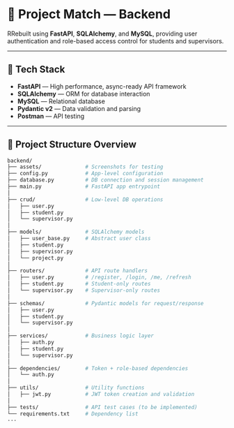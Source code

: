 # 🧠 Project Match — Backend

RRebuilt using **FastAPI**, **SQLAlchemy**, and **MySQL**, providing user authentication and role-based access control for students and supervisors.

---

## 🔧 Tech Stack

- **FastAPI** — High performance, async-ready API framework
- **SQLAlchemy** — ORM for database interaction
- **MySQL** — Relational database
- **Pydantic v2** — Data validation and parsing
- **Postman** — API testing

---

## 📁 Project Structure Overview

```bash
backend/
├── assets/              # Screenshots for testing
├── config.py            # App-level configuration
├── database.py          # DB connection and session management
├── main.py              # FastAPI app entrypoint
│
├── crud/                # Low-level DB operations
│   ├── user.py
│   ├── student.py
│   └── supervisor.py
│
├── models/              # SQLAlchemy models
│   ├── user_base.py     # Abstract user class
│   ├── student.py
│   ├── supervisor.py
│   └── project.py
│
├── routers/             # API route handlers
│   ├── user.py          # /register, /login, /me, /refresh
│   ├── student.py       # Student-only routes
│   └── supervisor.py    # Supervisor-only routes
│
├── schemas/             # Pydantic models for request/response
│   ├── user.py
│   ├── student.py
│   └── supervisor.py
│
├── services/            # Business logic layer
│   ├── auth.py
│   ├── student.py
│   └── supervisor.py
│
├── dependencies/        # Token + role-based dependencies
│   └── auth.py
│
├── utils/               # Utility functions
│   ├── jwt.py           # JWT token creation and validation
│
├── tests/               # API test cases (to be implemented)
└── requirements.txt     # Dependency list
···
